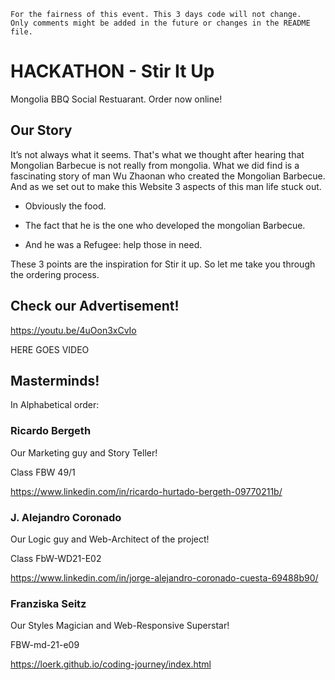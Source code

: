 ```
For the fairness of this event. This 3 days code will not change. 
Only comments might be added in the future or changes in the README file.
```

# HACKATHON - Stir It Up
Mongolia BBQ Social Restuarant. Order now online!


## Our Story

It’s not always what it seems. That's what we thought after hearing that Mongolian Barbecue is not really from mongolia.
What we did find is a fascinating story of man Wu Zhaonan  who created the Mongolian Barbecue.
And as we set out to make this Website 
3 aspects of this man life stuck out.

- Obviously the food. 

- The fact that he is the one who developed the mongolian Barbecue.

- And he was a Refugee: help those in need.

These 3 points are the inspiration for Stir it up.
So let me take you through the ordering process.

## Check our Advertisement!

https://youtu.be/4uOon3xCvIo

HERE GOES VIDEO
## Masterminds!
In Alphabetical order:

### Ricardo Bergeth

Our Marketing guy and Story Teller!

Class FBW 49/1

https://www.linkedin.com/in/ricardo-hurtado-bergeth-09770211b/

### J. Alejandro Coronado

Our Logic guy and Web-Architect of the project!

Class FbW-WD21-E02

https://www.linkedin.com/in/jorge-alejandro-coronado-cuesta-69488b90/


### Franziska Seitz


Our Styles Magician and Web-Responsive Superstar!

FBW-md-21-e09

https://loerk.github.io/coding-journey/index.html